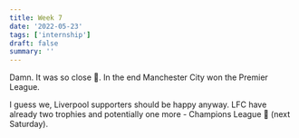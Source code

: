 ```yaml
---
title: Week 7
date: '2022-05-23'
tags: ['internship']
draft: false
summary: ''
---
```


Damn. It was so close 🤏. In the end Manchester City won the Premier League.

I guess we, Liverpool supporters should be happy anyway. LFC have already two trophies and potentially one more - Champions League 🤞 (next Saturday).
